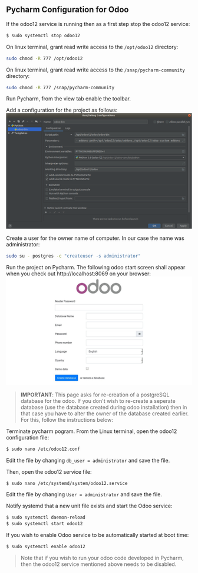 ## Pycharm Configuration for Odoo
If the odoo12 service is running then as a first step stop the odoo12 service:
```sh
$ sudo systemctl stop odoo12
```
On linux terminal, grant read write access to the ```/opt/odoo12``` directory:
```sh
sudo chmod -R 777 /opt/odoo12
```
On linux terminal, grant read write access to the ```/snap/pycharm-community``` directory:
```sh
sudo chmod -R 777 /snap/pycharm-community
```
Run Pycharm, from the view tab enable the toolbar.

Add a configuration for the project as follows:
![](/images/pycharm_config.png)

Create a user for the owner name of computer. In our case the name was administrator:
```sh
sudo su - postgres -c "createuser -s administrator"
```
Run the project on Pycharm. The following odoo start screen shall appear when you check out http://localhost:8069 on your browser:
![](/images/odoo-12.jpg)
>
>**IMPORTANT**: This page asks for re-creation of a postgreSQL database for the odoo. If you don't wish to re-create a seperate database (use the database created during  odoo installation) then in that case you have to alter the owner of the database created earlier. For this, follow the instructions below:
>
Terminate pycharm pogram. From the Linux terminal, open the odoo12 configuration file:
```sh
$ sudo nano /etc/odoo12.conf
```
Edit the file by changing ```db_user = administrator``` and save the file.

Then, open the odoo12 service file:
```sh
$ sudo nano /etc/systemd/system/odoo12.service
```
Edit the file by changing ```User = administrator``` and save the file.

Notify systemd that a new unit file exists and start the Odoo service:
```sh
$ sudo systemctl daemon-reload
$ sudo systemctl start odoo12
```
If you wish to enable Odoo service to be automatically started at boot time:
```sh
$ sudo systemctl enable odoo12
```
> Note that if you wish to run your odoo code developed in Pycharm, then the odoo12 service mentioned above needs to be disabled.  
